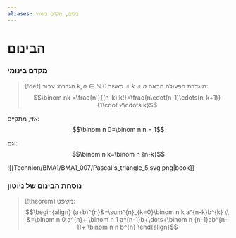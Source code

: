 ```yaml
---
aliases: בינום, מקדם בינומי
---
```


# הבינום

### מקדם בינומי
>[!def] הגדרה:
עבור $k,n\in \mathbb{N}$ כאשר $0\leq k\leq n$ מוגדרת הפעולה הבאה:
$$\binom nk =\frac{n!}{(n-k)!k!}=\frac{n\cdot(n-1)\cdots(n-k+1)}{1\cdot 2\cdots k}$$

אזי, מתקיים:
$$\binom n 0=\binom n n = 1$$

וגם:
$$\binom n k=\binom n {n-k}$$


![[Technion/BMA1/BMA1_007/Pascal's_triangle_5.svg.png|book]]

### נוסחת הבינום של ניוטון
>[!theorem] משפט:
>$$\begin{align}
(a+b)^{n}&=\sum^{n}_{k=0}\binom n k a^{n-k}b^{k} \\
&=\binom n 0 a^{n}+ \binom n 1 a^{n-1}b+\dots+\binom n {n-1}ab^{n-1}+ \binom n n b^{n}
\end{align}$$
